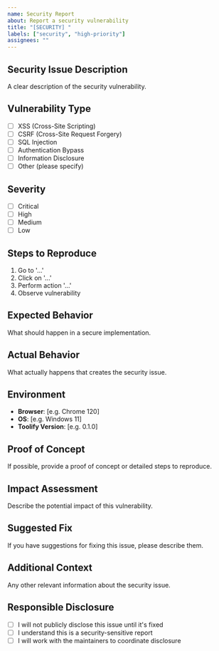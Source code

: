 ```yaml
---
name: Security Report
about: Report a security vulnerability
title: "[SECURITY] "
labels: ["security", "high-priority"]
assignees: ""
---
```


## Security Issue Description

A clear description of the security vulnerability.

## Vulnerability Type

- [ ] XSS (Cross-Site Scripting)
- [ ] CSRF (Cross-Site Request Forgery)
- [ ] SQL Injection
- [ ] Authentication Bypass
- [ ] Information Disclosure
- [ ] Other (please specify)

## Severity

- [ ] Critical
- [ ] High
- [ ] Medium
- [ ] Low

## Steps to Reproduce

1. Go to '...'
2. Click on '...'
3. Perform action '...'
4. Observe vulnerability

## Expected Behavior

What should happen in a secure implementation.

## Actual Behavior

What actually happens that creates the security issue.

## Environment

- **Browser**: [e.g. Chrome 120]
- **OS**: [e.g. Windows 11]
- **Toolify Version**: [e.g. 0.1.0]

## Proof of Concept

If possible, provide a proof of concept or detailed steps to reproduce.

## Impact Assessment

Describe the potential impact of this vulnerability.

## Suggested Fix

If you have suggestions for fixing this issue, please describe them.

## Additional Context

Any other relevant information about the security issue.

## Responsible Disclosure

- [ ] I will not publicly disclose this issue until it's fixed
- [ ] I understand this is a security-sensitive report
- [ ] I will work with the maintainers to coordinate disclosure
